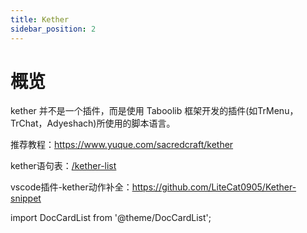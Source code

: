 ```yaml
---
title: Kether
sidebar_position: 2
---
```


# 概览

kether 并不是一个插件，而是使用 Taboolib 框架开发的插件(如TrMenu，TrChat，Adyeshach)所使用的脚本语言。

推荐教程：https://www.yuque.com/sacredcraft/kether

kether语句表：[/kether-list](/kether-list)

vscode插件-kether动作补全：https://github.com/LiteCat0905/Kether-snippet

import DocCardList from '@theme/DocCardList';

<DocCardList />
